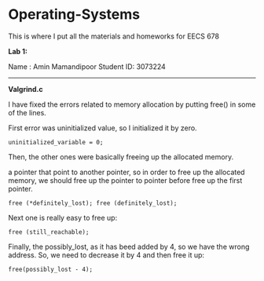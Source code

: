 # Operating-Systems

This is where I put all the materials and homeworks for EECS 678

**Lab 1:**

Name : Amin Mamandipoor
Student ID: 3073224

************************************

**Valgrind.c**

I have fixed the errors related to memory allocation by putting free() in some of the lines.

First error was uninitialized value, so I initialized it by zero. 

``
uninitialized_variable = 0;  
``

Then, the other ones were basically freeing up the allocated memory. 

a pointer that point to another pointer, so in order to free up the allocated memory, we should free up the pointer to pointer before free up the first pointer.

``
free (*definitely_lost);
free (definitely_lost);
``

Next one is really easy to free up: 

``
free (still_reachable);
``

Finally, the possibly_lost, as it has beed added by 4, so we have the wrong address. So, we need to decrease it by 4 and then free it up:

``
free(possibly_lost - 4);
``

